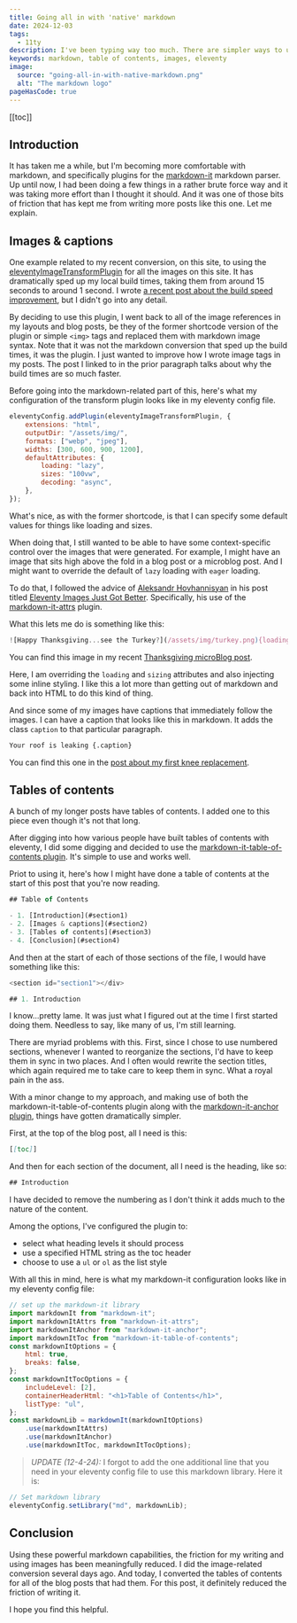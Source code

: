 ```yaml
---
title: Going all in with 'native' markdown
date: 2024-12-03
tags:
  - 11ty
description: I've been typing way too much. There are simpler ways to use markdown for images and tables of contents. Here's how I'm doing it.
keywords: markdown, table of contents, images, eleventy
image:
  source: "going-all-in-with-native-markdown.png"
  alt: "The markdown logo"
pageHasCode: true
---
```


[[toc]]

## Introduction

It has taken me a while, but I'm becoming more comfortable with markdown, and specifically plugins for the [markdown-it]() markdown parser. Up until now, I had been doing a few things in a rather brute force way and it was taking more effort than I thought it should. And it was one of those bits of friction that has kept me from writing more posts like this one. Let me explain.

## Images & captions

One example related to my recent conversion, on this site, to using the [eleventyImageTransformPlugin]() for all the images on this site. It has dramatically sped up my local build times, taking them from around 15 seconds to around 1 second. I wrote [a recent post about the build speed improvement](/posts/fast-as-hell/), but I didn't go into any detail.

By deciding to use this plugin, I went back to all of the image references in my layouts and blog posts, be they of the former shortcode version of the plugin or simple `<img>` tags and replaced them with markdown image syntax. Note that it was not the markdown conversion that sped up the build times, it was the plugin. I just wanted to improve how I wrote image tags in my posts. The post I linked to in the prior paragraph talks about why the build times are so much faster.

Before going into the markdown-related part of this, here's what my configuration of the transform plugin looks like in my eleventy config file.

```javascript
eleventyConfig.addPlugin(eleventyImageTransformPlugin, {
	extensions: "html",
	outputDir: "/assets/img/",
	formats: ["webp", "jpeg"],
	widths: [300, 600, 900, 1200],
	defaultAttributes: {
		loading: "lazy",
		sizes: "100vw",
		decoding: "async",
	},
});
```

What's nice, as with the former shortcode, is that I can specify some default values for things like loading and sizes.

When doing that, I still wanted to be able to have some context-specific control over the images that were generated. For example, I might have an image that sits high above the fold in a blog post or a microblog post. And I might want to override the default of `lazy` loading with `eager` loading.

To do that, I followed the advice of [Aleksandr Hovhannisyan]() in his post titled [Eleventy Images Just Got Better](https://www.aleksandrhovhannisyan.com/blog/eleventy-image-transform/). Specifically, his use of the [markdown-it-attrs](https://www.npmjs.com/package/markdown-it-attrs) plugin.

What this lets me do is something like this:

```js
![Happy Thanksgiving...see the Turkey?](/assets/img/turkey.png){loading="eager" sizes="500px" style="margin: 0 auto;}
```

You can find this image in my recent [Thanksgiving microBlog post](/microblog/happy-thanksgiving-2024/).

Here, I am overriding the `loading` and `sizing` attributes and also injecting some inline styling. I like this a lot more than getting out of markdown and back into HTML to do this kind of thing.

And since some of my images have captions that immediately follow the images. I can have a caption that looks like this in markdown. It adds the class `caption` to that particular paragraph.

```markdown
Your roof is leaking {.caption}
```

You can find this one in the [post about my first knee replacement](/posts/my-winding-road-toward-knee-replacement-surgery/).

## Tables of contents

A bunch of my longer posts have tables of contents. I added one to this piece even though it's not that long.

After digging into how various people have built tables of contents with eleventy, I did some digging and decided to use the [markdown-it-table-of-contents plugin](https://github.com/cmaas/markdown-it-table-of-contents). It's simple to use and works well.

Priot to using it, here's how I might have done a table of contents at the start of this post that you're now reading.

```js
## Table of Contents

- 1. [Introduction](#section1)
- 2. [Images & captions](#section2)
- 3. [Tables of contents](#section3)
- 4. [Conclusion](#section4)
```

And then at the start of each of those sections of the file, I would have something like this:

```js
<section id="section1"></div>

## 1. Introduction
```

I know...pretty lame. It was just what I figured out at the time I first started doing them. Needless to say, like many of us, I'm still learning.

There are myriad problems with this. First, since I chose to use numbered sections, whenever I wanted to reorganize the sections, I'd have to keep them in sync in two places. And I often would rewrite the section titles, which again required me to take care to keep them in sync. What a royal pain in the ass.

With a minor change to my approach, and making use of both the markdown-it-table-of-contents plugin along with the [markdown-it-anchor plugin](https://github.com/valeriangalliat/markdown-it-anchor#readme), things have gotten dramatically simpler.

First, at the top of the blog post, all I need is this:

```markdown
[[toc]]
```

And then for each section of the document, all I need is the heading, like so:

```js
## Introduction
```

I have decided to remove the numbering as I don't think it adds much to the nature of the content.

Among the options, I've configured the plugin to:

- select what heading levels it should process
- use a specified HTML string as the toc header
- choose to use a `ul` or `ol` as the list style

With all this in mind, here is what my markdown-it configuration looks like in my eleventy config file:

```javascript
// set up the markdown-it library
import markdownIt from "markdown-it";
import markdownItAttrs from "markdown-it-attrs";
import markdownItAnchor from "markdown-it-anchor";
import markdownItToc from "markdown-it-table-of-contents";
const markdownItOptions = {
	html: true,
	breaks: false,
};
const markdownItTocOptions = {
	includeLevel: [2],
	containerHeaderHtml: "<h1>Table of Contents</h1>",
	listType: "ul",
};
const markdownLib = markdownIt(markdownItOptions)
	.use(markdownItAttrs)
	.use(markdownItAnchor)
	.use(markdownItToc, markdownItTocOptions);
```

> _UPDATE (12-4-24):_ I forgot to add the one additional line that you need in your eleventy config file to use this markdown library. Here it is:

```javascript
// Set markdown library
eleventyConfig.setLibrary("md", markdownLib);
```

## Conclusion

Using these powerful markdown capabilities, the friction for my writing and using images has been meaningfully reduced. I did the image-related conversion several days ago. And today, I converted the tables of contents for all of the blog posts that had them. For this post, it definitely reduced the friction of writing it.

I hope you find this helpful.
